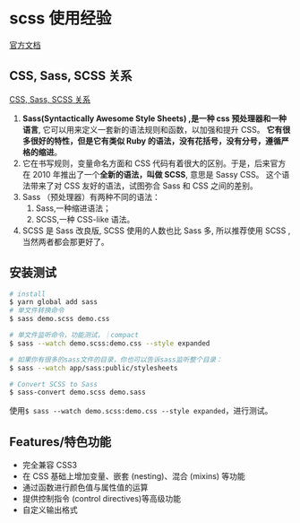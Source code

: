 # scss 使用经验

[官方文档](https://www.sass.hk/guide/)

## CSS, Sass, SCSS 关系

[CSS, Sass, SCSS 关系](https://www.cnblogs.com/wphl-27/p/9765647.html)

1. **Sass(Syntactically Awesome Style Sheets) ,是一种 css 预处理器和一种语言**, 它可以用来定义一套新的语法规则和函数，以加强和提升 CSS。 **它有很多很好的特性，但是它有类似 Ruby 的语法，没有花括号，没有分号，遵循严格的缩进**。
2. 它在书写规则，变量命名方面和 CSS 代码有着很大的区别。于是，后来官方在 2010 年推出了一个**全新的语法，叫做 SCSS**, 意思是 Sassy CSS。 这个语法带来了对 CSS 友好的语法，试图弥合 Sass 和 CSS 之间的差别。
3. Sass （预处理器）有两种不同的语法：
   1. Sass,一种缩进语法；
   2. SCSS,一种 CSS-like 语法。
4. SCSS 是 Sass 改良版, SCSS 使用的人数也比 Sass 多, 所以推荐使用 SCSS , 当然两者都会那更好了。

## 安装测试

```bash
# install
$ yarn global add sass
# 单文件转换命令
$ sass demo.scss demo.css

# 单文件监听命令，功能测试，｜compact
$ sass --watch demo.scss:demo.css --style expanded

# 如果你有很多的sass文件的目录，你也可以告诉sass监听整个目录：
$ sass --watch app/sass:public/stylesheets

# Convert SCSS to Sass
$ sass-convert demo.scss demo.sass
```

使用`$ sass --watch demo.scss:demo.css --style expanded`，进行测试。

## Features/特色功能

- 完全兼容 CSS3
- 在 CSS 基础上增加变量、嵌套 (nesting)、混合 (mixins) 等功能
- 通过函数进行颜色值与属性值的运算
- 提供控制指令 (control directives)等高级功能
- 自定义输出格式
